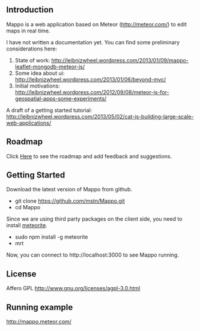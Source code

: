 ## Introduction

Mappo is a web application based on Meteor (http://meteor.com/) to edit maps in real time.

I have not written a documentation yet. You can find some preliminary considerations here:

1. State of work: http://leibnizwheel.wordpress.com/2013/01/09/mappo-leaflet-mongodb-meteor-js/
2. Some idea about ui: http://leibnizwheel.wordpress.com/2013/01/06/beyond-mvc/
3. Initial motivations: http://leibnizwheel.wordpress.com/2012/09/08/meteor-js-for-geospatial-apps-some-experiments/

A draft of a getting started tutorial: http://leibnizwheel.wordpress.com/2013/05/02/cat-js-building-large-scale-web-applications/

## Roadmap

Click [Here](https://trello.com/board/mappo-roadmap/51838793a5a3850979002812) to see the roadmap and add feedback and suggestions.

## Getting Started

Download the latest version of Mappo from github.

* git clone https://github.com/mstn/Mappo.git
* cd Mappo

Since we are using third party packages on the client side, you need to install [meteorite](http://oortcloud.github.io/meteorite/).

* sudo npm install -g meteorite
* mrt

Now, you can connect to http://localhost:3000 to see Mappo running.


## License

Affero GPL
http://www.gnu.org/licenses/agpl-3.0.html


## Running example

http://mappo.meteor.com/
